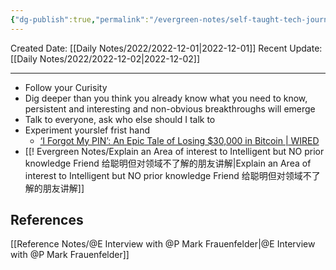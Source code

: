 ```yaml
---
{"dg-publish":true,"permalink":"/evergreen-notes/self-taught-tech-journalism/"}
---
```



Created Date: [[Daily Notes/2022/2022-12-01\|2022-12-01]]
Recent Update: [[Daily Notes/2022/2022-12-02\|2022-12-02]]

---
- Follow your Curisity
- Dig deeper than you think you already know what you need to know, persistent and interesting and non-obvious breakthroughs will emerge
- Talk to everyone, ask who else should I talk to
- Experiment yourslef frist hand 
	- [‘I Forgot My PIN’: An Epic Tale of Losing $30,000 in Bitcoin | WIRED](https://www.wired.com/story/i-forgot-my-pin-an-epic-tale-of-losing-dollar30000-in-bitcoin/)
- [[! Evergreen Notes/Explain an Area of interest to Intelligent but NO prior knowledge Friend 给聪明但对领域不了解的朋友讲解\|Explain an Area of interest to Intelligent but NO prior knowledge Friend 给聪明但对领域不了解的朋友讲解]] 





## References
[[Reference Notes/@E Interview with @P Mark Frauenfelder\|@E Interview with @P Mark Frauenfelder]]
